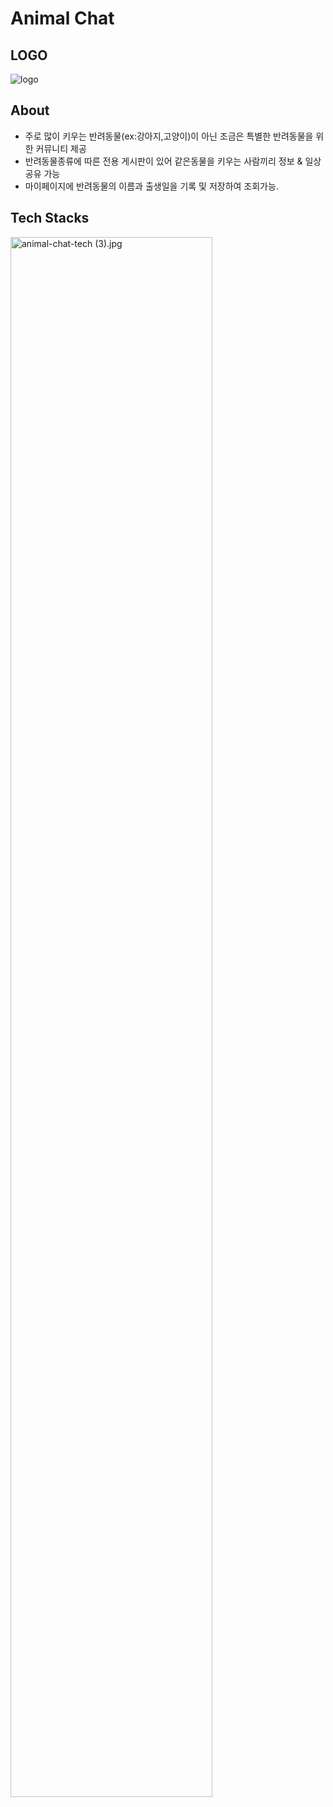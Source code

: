 # Animal Chat

## LOGO
![logo](https://ifh.cc/g/PUysD3.jpg)

## About
- 주로 많이 키우는 반려동물(ex:강아지,고양이)이 아닌 조금은 특별한 반려동물을 위한 커뮤니티 제공
- 반려동물종류에 따른 전용 게시판이 있어 같은동물을 키우는 사람끼리 정보 & 일상 공유 가능
- 마이페이지에 반려동물의 이름과 출생일을 기록 및 저장하여 조회가능.

## Tech Stacks
<img src="https://i.imgur.com/ZHx592G.jpg" title="animal-chat-tech (3).jpg" width="80%" height="80%" />
